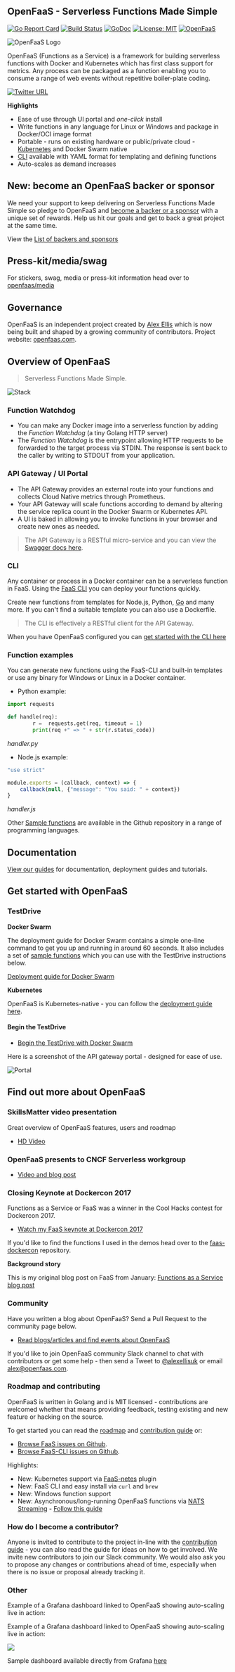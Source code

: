 ## OpenFaaS - Serverless Functions Made Simple

[![Go Report Card](https://goreportcard.com/badge/github.com/openfaas/faas)](https://goreportcard.com/report/github.com/openfaas/faas) [![Build
Status](https://travis-ci.org/openfaas/faas.svg?branch=master)](https://travis-ci.org/openfaas/faas) [![GoDoc](https://godoc.org/github.com/openfaas/faas?status.svg)](https://godoc.org/github.com/openfaas/faas) [![License: MIT](https://img.shields.io/badge/License-MIT-yellow.svg)](https://opensource.org/licenses/MIT)
[![OpenFaaS](https://img.shields.io/badge/openfaas-serverless-blue.svg)](https://www.openfaas.com)

![OpenFaaS Logo](https://blog.alexellis.io/content/images/2017/08/faas_side.png)

OpenFaaS (Functions as a Service) is a framework for building serverless functions with Docker and Kubernetes which has first class support for metrics. Any process can be packaged as a function enabling you to consume a range of web events without repetitive boiler-plate coding.

[![Twitter URL](https://img.shields.io/twitter/url/https/twitter.com/fold_left.svg?style=social&label=Follow%20%40openfaas)](https://twitter.com/openfaas)

**Highlights**

* Ease of use through UI portal and *one-click* install
* Write functions in any language for Linux or Windows and package in Docker/OCI image format
* Portable - runs on existing hardware or public/private cloud - [Kubernetes](https://github.com/openfaas/faas-netes) and Docker Swarm native
* [CLI](http://github.com/openfaas/faas-cli) available with YAML format for templating and defining functions
* Auto-scales as demand increases

## New: become an OpenFaaS backer or sponsor

We need your support to keep delivering on Serverless Functions Made Simple so pledge to OpenFaaS and [become a backer or a sponsor](https://www.patreon.com/alexellis) with a unique set of rewards. Help us hit our goals and get to back a great project at the same time.

View the [List of backers and sponsors](https://github.com/openfaas/faas/blob/master/BACKERS.md)

## Press-kit/media/swag

For stickers, swag, media or press-kit information head over to [openfaas/media](https://github.com/openfaas/media/blob/master/README.md)

## Governance

OpenFaaS is an independent project created by [Alex Ellis](https://www.alexellis.io) which is now being built and shaped by a growing community of contributors. Project website: [openfaas.com](https://www.openfaas.com).

## Overview of OpenFaaS

> Serverless Functions Made Simple.

![Stack](https://pbs.twimg.com/media/DFrkF4NXoAAJwN2.jpg)

### Function Watchdog

* You can make any Docker image into a serverless function by adding the *Function Watchdog* (a tiny Golang HTTP server)
* The *Function Watchdog* is the entrypoint allowing HTTP requests to be forwarded to the target process via STDIN. The response is sent back to the caller by writing to STDOUT from your application.

### API Gateway / UI Portal

* The API Gateway provides an external route into your functions and collects Cloud Native metrics through Prometheus.
* Your API Gateway will scale functions according to demand by altering the service replica count in the Docker Swarm or Kubernetes API.
* A UI is baked in allowing you to invoke functions in your browser and create new ones as needed.

> The API Gateway is a RESTful micro-service and you can view the [Swagger docs here](https://github.com/openfaas/faas/tree/master/api-docs).

### CLI

Any container or process in a Docker container can be a serverless function in FaaS. Using the [FaaS CLI](http://github.com/openfaas/faas-cli) you can deploy your functions quickly.

Create new functions from templates for Node.js, Python, [Go](https://blog.alexellis.io/serverless-golang-with-openfaas/) and many more. If you can't find a suitable template you can also use a Dockerfile.

> The CLI is effectively a RESTful client for the API Gateway.

When you have OpenFaaS configured you can [get started with the CLI here](https://blog.alexellis.io/quickstart-openfaas-cli/)

### Function examples

You can generate new functions using the FaaS-CLI and built-in templates or use any binary for Windows or Linux in a Docker container.

* Python example:

```python
import requests

def handle(req):
        r =  requests.get(req, timeout = 1)
        print(req +" => " + str(r.status_code))
```
*handler.py*

* Node.js example:

```js
"use strict"

module.exports = (callback, context) => {
    callback(null, {"message": "You said: " + context})
}
```
*handler.js*

Other [Sample functions](https://github.com/openfaas/faas/tree/master/sample-functions) are available in the Github repository in a range of programming languages.

## Documentation

[View our guides](https://github.com/openfaas/faas/tree/master/guide) for documentation, deployment guides and tutorials.

## Get started with OpenFaaS

### TestDrive

**Docker Swarm**

The deployment guide for Docker Swarm contains a simple one-line command to get you up and running in around 60 seconds. It also includes a set of [sample functions](https://github.com/openfaas/faas/tree/master/sample-functions) which you can use with the TestDrive instructions below.

[Deployment guide for Docker Swarm](https://github.com/openfaas/faas/blob/master/guide/deployment_swarm.md)

**Kubernetes**

OpenFaaS is Kubernetes-native - you can follow the [deployment guide here](https://github.com/openfaas/faas/blob/master/guide/deployment_k8s.md).

<!-- The new login feature breaks the one-click deployment to PWD. 
**Docker Playground**

You can quickly start OpenFaaS on Docker Swarm online using the community-run Docker playground: play-with-docker.com (PWD) by clicking the button below:

[![Try in PWD](https://cdn.rawgit.com/play-with-docker/stacks/cff22438/assets/images/button.png)](http://play-with-docker.com?stack=https://raw.githubusercontent.com/openfaas/faas/master/docker-compose.yml&stack_name=func)
-->

#### Begin the TestDrive

* [Begin the TestDrive with Docker Swarm](https://github.com/openfaas/faas/blob/master/TestDrive.md)

Here is a screenshot of the API gateway portal - designed for ease of use.

![Portal](https://pbs.twimg.com/media/C7bkpZbWwAAnKsx.jpg)

## Find out more about OpenFaaS

### SkillsMatter video presentation

Great overview of OpenFaaS features, users and roadmap

* [HD Video](https://skillsmatter.com/skillscasts/10813-faas-and-furious-0-to-serverless-in-60-seconds-anywhere)

### OpenFaaS presents to CNCF Serverless workgroup

* [Video and blog post](https://blog.alexellis.io/openfaas-cncf-workgroup/)

### Closing Keynote at Dockercon 2017

Functions as a Service or FaaS was a winner in the Cool Hacks contest for Dockercon 2017.

* [Watch my FaaS keynote at Dockercon 2017](https://blog.docker.com/2017/04/dockercon-2017-mobys-cool-hack-sessions/)

If you'd like to find the functions I used in the demos head over to the [faas-dockercon](https://github.com/alexellis/faas-dockercon/) repository.

**Background story**

This is my original blog post on FaaS from January: [Functions as a Service blog post](http://blog.alexellis.io/functions-as-a-service/)

### Community

Have you written a blog about OpenFaaS? Send a Pull Request to the community page below.

* [Read blogs/articles and find events about OpenFaaS](https://github.com/openfaas/faas/blob/master/community.md)

If you'd like to join OpenFaaS community Slack channel to chat with contributors or get some help - then send a Tweet to [@alexellisuk](https://twitter.com/alexellisuk/) or email alex@openfaas.com.

### Roadmap and contributing

OpenFaaS is written in Golang and is MIT licensed - contributions are welcomed whether that means providing feedback, testing existing and new feature or hacking on the source.

To get started you can read the [roadmap](https://github.com/openfaas/faas/blob/master/ROADMAP.md) and [contribution guide](https://github.com/openfaas/faas/blob/master/CONTRIBUTING.md) or:

* [Browse FaaS issues on Github](https://github.com/openfaas/faas/issues).
* [Browse FaaS-CLI issues on Github](https://github.com/openfaas/faas-cli/issues).

Highlights:

* New: Kubernetes support via [FaaS-netes](https://github.com/openfaas/faas-netes) plugin
* New: FaaS CLI and easy install via `curl` and `brew`
* New: Windows function support
* New: Asynchronous/long-running OpenFaaS functions via [NATS Streaming](https://nats.io/documentation/streaming/nats-streaming-intro/) - [Follow this guide](https://github.com/openfaas/faas/blob/master/guide/asynchronous.md)

### How do I become a contributor?

Anyone is invited to contribute to the project in-line with the [contribution guide](https://github.com/openfaas/faas/blob/master/CONTRIBUTING.md) - you can also read the guide for ideas on how to get involved. We invite new contributors to join our Slack community. We would also ask you to propose any changes or contributions ahead of time, especially when there is no issue or proposal already tracking it.

### Other

Example of a Grafana dashboard linked to OpenFaaS showing auto-scaling live in action:

Example of a Grafana dashboard linked to OpenFaaS showing auto-scaling live in action:

![](https://pbs.twimg.com/media/DMABeymW0AA_lBs.jpg:large)

Sample dashboard available directly from Grafana [here](https://grafana.com/dashboards/3434)
